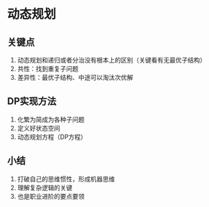 # 动态规划

## 关键点
1. 动态规划和递归或者分治没有根本上的区别（关键看有无最优子结构）
2. 共性：找到重复子问题
3. 差异性：最优子结构、中途可以淘汰次优解

## DP实现方法
1. 化繁为简成为各种子问题
2. 定义好状态空间
3. 动态规划方程（DP方程）


## 小结
1. 打破自己的思维惯性，形成机器思维
2. 理解复杂逻辑的关键
3. 也是职业进阶的要点要领